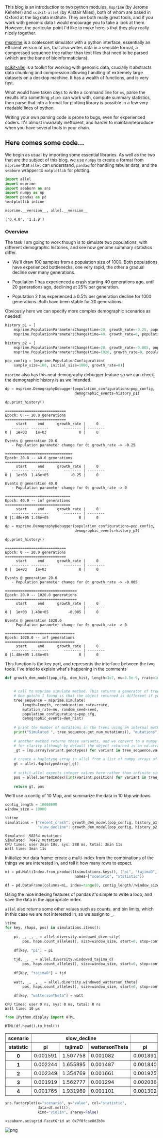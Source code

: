 
This blog is an introduction to two python modules, `msprime` (by Jerome Kelleher) and `scikit-allel` (by Alistair Miles), both of whom are based in Oxford at the big data institute. They are both really great tools, and if you work with genomic data I would encourage you to take a look at them. However, the particular point I'd like to make here is that they play really nicely together. 

[msprime](https://msprime.readthedocs.io/en/stable/) is a coalescent simulator with a python interface, essentially an efficient version of *ms*, that also writes data in a sensible format, a compressed sequence tree rather than text files that need to be parsed (which are the bane of bioinformaticians).

[scikit-allel](https://scikit-allel.readthedocs.io/en/latest/) is a toolkit for working with genomic data, crucially it abstracts data chunking and compression allowing handling of extremely large datasets on a desktop machine. It has a wealth of functions, and is very fast.

What would have taken days to write a command line for `ms`, parse the results into something `plink` can work with, compute summary statistics, then parse that into a format for plotting library is possible in a few very readable lines of python. 

Writing your own parsing code is prone to bugs, even for experienced coders. It's almost invariably inefficient, and harder to maintain/reproduce when you have several tools in your chain.  

## Here comes some code...

We begin as usual by importing some essential libraries. As well as the two that are the subject of this blog, we use `numpy` to create a format from `msprime` that `allel` can understand, `pandas` for handling tabular data, and the `seaborn` wrapper to `matplotlib` for plotting.


```python
import allel
import msprime
import seaborn as sns
import numpy as np
import pandas as pd
%matplotlib inline
```


```python
msprime.__version__, allel.__version__
```




    ('0.4.0', '1.1.9')



### Overview

The task I am going to work though is to simulate two populations, with different demographic histories, and see how genome summary statistics differ.

- We'll draw 100 samples from a population size of 1000. Both populations have experienced bottlenecks, one very rapid, the other a gradual decline over many generations.

- Population 1 has experienced a crash starting 40 generations ago, until 20 generations ago, declining at 25% per generation.

- Poputation 2 has experienced a 0.5% per generation decline for 1000 generations. Both have been stable for 20 generations.

Obviously here we can specify more complex demographic scenarios as needed!


```python
history_p1 = [
    msprime.PopulationParametersChange(time=20, growth_rate=-0.25, population_id=0),
    msprime.PopulationParametersChange(time=40, growth_rate=0, population_id=0)]
```


```python
history_p2 = [
    msprime.PopulationParametersChange(time=20, growth_rate=-0.005, population_id=0),
    msprime.PopulationParametersChange(time=1020, growth_rate=0, population_id=0)]
```


```python
pop_config = [msprime.PopulationConfiguration(
    sample_size=100, initial_size=1000, growth_rate=0)]
```

`msprime` also has this neat demography debugger feature so we can check the demographic history is as we intended.


```python
dp = msprime.DemographyDebugger(population_configurations=pop_config,
                                demographic_events=history_p1)

dp.print_history()
```

    
    ============================
    Epoch: 0 -- 20.0 generations
    ============================
         start     end      growth_rate |     0    
       -------- --------       -------- | -------- 
    0 |  1e+03    1e+03               0 |     0    
    
    Events @ generation 20.0
       - Population parameter change for 0: growth_rate -> -0.25 
    
    ===============================
    Epoch: 20.0 -- 40.0 generations
    ===============================
         start     end      growth_rate |     0    
       -------- --------       -------- | -------- 
    0 |  1e+03  1.48e+05          -0.25 |     0    
    
    Events @ generation 40.0
       - Population parameter change for 0: growth_rate -> 0 
    
    ==============================
    Epoch: 40.0 -- inf generations
    ==============================
         start     end      growth_rate |     0    
       -------- --------       -------- | -------- 
    0 |1.48e+05 1.48e+05              0 |     0    
    



```python
dp = msprime.DemographyDebugger(population_configurations=pop_config,
                                demographic_events=history_p2)

dp.print_history()
```

    
    ============================
    Epoch: 0 -- 20.0 generations
    ============================
         start     end      growth_rate |     0    
       -------- --------       -------- | -------- 
    0 |  1e+03    1e+03               0 |     0    
    
    Events @ generation 20.0
       - Population parameter change for 0: growth_rate -> -0.005 
    
    =================================
    Epoch: 20.0 -- 1020.0 generations
    =================================
         start     end      growth_rate |     0    
       -------- --------       -------- | -------- 
    0 |  1e+03  1.48e+05         -0.005 |     0    
    
    Events @ generation 1020.0
       - Population parameter change for 0: growth_rate -> 0 
    
    ================================
    Epoch: 1020.0 -- inf generations
    ================================
         start     end      growth_rate |     0    
       -------- --------       -------- | -------- 
    0 |1.48e+05 1.48e+05              0 |     0    
    


This function is the key part, and represents the interface between the two tools. I've tried to explain what's happening in the comments


```python
def growth_dem_model(pop_cfg, dem_hist, length=1e7, mu=3.5e-9, rrate=1e-8, seed=42):

    
    # call to msprime simulate method. This returns a generator of tree sequences. 
    # One gotcha I found is that the object returned is different if you use the num_replicates argument
    tree_sequence = msprime.simulate(
        length=length, recombination_rate=rrate,
        mutation_rate=mu, random_seed=seed, 
        population_configurations=pop_cfg,
        demographic_events=dem_hist)
    
    # print the number of mutations in the trees using an internal method
    print("Simulated ", tree_sequence.get_num_mutations(), "mutations")
    
    # another method returns these variants, and we convert to a numpy array
    # for clarity although by default the object returned is an nd.array
    _gt = [np.array(variant.genotypes) for variant in tree_sequence.variants()]
    
    # create a haplotype array in allel from a list of numpy arrays of 0/1s 
    gt = allel.HaplotypeArray(_gt)
    
    # scikit-allel expects integer values here rather than infinite sites model of msprime.
    pos = allel.SortedIndex([int(variant.position) for variant in tree_sequence.variants()])
    
    return gt, pos
```

We'll use a contig of 10 Mbp, and summarize the data in 10 kbp windows.


```python
contig_length = 10000000
window_size = 10000
```


```python
%%time
simulations = {"recent_crash": growth_dem_model(pop_config, history_p1, length=contig_length),
               "slow_decline": growth_dem_model(pop_config, history_p2, length=contig_length)}
```

    Simulated  98234 mutations
    Simulated  70472 mutations
    CPU times: user 3min 10s, sys: 288 ms, total: 3min 11s
    Wall time: 3min 11s


Initialize our data frame: create a multi-index from the combinations of the things we are interested in, and tell it how many rows to expect.


```python
mi = pd.MultiIndex.from_product((simulations.keys(), ("pi", "tajimaD", "wattersonTheta")),
                                names=["scenario", "statistic"])

df = pd.DataFrame(columns=mi, index=range(0, contig_length//window_size))
```

Using the nice indexing features of pandas it's simple to write a loop, and save the data in the appropriate index.

`allel` also returns some other values such as counts, and bin limits, which in this case we are not interested in, so we assign to `_`.


```python
%time
for key, (haps, pos) in simulations.items():
    
    pi, _, _, _ = allel.diversity.windowed_diversity(
        pos, haps.count_alleles(), size=window_size, start=0, stop=contig_length)
    
    df[key, "pi"] = pi
    
    tjd, _, _ = allel.diversity.windowed_tajima_d(
        pos, haps.count_alleles(), size=window_size, start=0, stop=contig_length)
    
    df[key, "tajimaD"] = tjd
    
    watt, _, _, _ = allel.diversity.windowed_watterson_theta(
        pos, haps.count_alleles(), size=window_size, start=0, stop=contig_length)
    
    df[key, "wattersonTheta"] = watt
```

    CPU times: user 0 ns, sys: 0 ns, total: 0 ns
    Wall time: 10 µs



```python
from IPython.display import HTML
```


```python
HTML(df.head().to_html())
```




<table border="1" class="dataframe">
  <thead>
    <tr>
      <th>scenario</th>
      <th colspan="3" halign="left">slow_decline</th>
      <th colspan="3" halign="left">recent_crash</th>
    </tr>
    <tr>
      <th>statistic</th>
      <th>pi</th>
      <th>tajimaD</th>
      <th>wattersonTheta</th>
      <th>pi</th>
      <th>tajimaD</th>
      <th>wattersonTheta</th>
    </tr>
  </thead>
  <tbody>
    <tr>
      <th>0</th>
      <td>0.001591</td>
      <td>1.507758</td>
      <td>0.001082</td>
      <td>0.001891</td>
      <td>-0.035604</td>
      <td>0.001912</td>
    </tr>
    <tr>
      <th>1</th>
      <td>0.002244</td>
      <td>1.655895</td>
      <td>0.001487</td>
      <td>0.001840</td>
      <td>0.270435</td>
      <td>0.001700</td>
    </tr>
    <tr>
      <th>2</th>
      <td>0.002349</td>
      <td>1.354769</td>
      <td>0.001661</td>
      <td>0.001925</td>
      <td>0.351186</td>
      <td>0.001738</td>
    </tr>
    <tr>
      <th>3</th>
      <td>0.001919</td>
      <td>1.562777</td>
      <td>0.001294</td>
      <td>0.002036</td>
      <td>0.518850</td>
      <td>0.001758</td>
    </tr>
    <tr>
      <th>4</th>
      <td>0.001765</td>
      <td>1.931969</td>
      <td>0.001101</td>
      <td>0.001302</td>
      <td>-0.707278</td>
      <td>0.001661</td>
    </tr>
  </tbody>
</table>




```python
sns.factorplot(x="scenario", y="value", col="statistic", 
               data=df.melt(),
               kind="violin", sharey=False)
```




    <seaborn.axisgrid.FacetGrid at 0x7f0fcae8d2b0>




![png](../images/2017-07-17-power-of-correct-tools_files/2017-07-17-power-of-correct-tools_26_1.png)



```python

```
